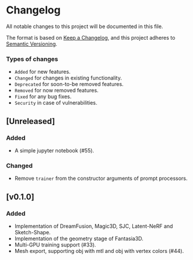 # Changelog

All notable changes to this project will be documented in this file.

The format is based on [Keep a Changelog](https://keepachangelog.com/en/1.0.0/),
and this project adheres to [Semantic Versioning](https://semver.org/spec/v2.0.0.html).

### Types of changes

- `Added` for new features.
- `Changed` for changes in existing functionality.
- `Deprecated` for soon-to-be removed features.
- `Removed` for now removed features.
- `Fixed` for any bug fixes.
- `Security` in case of vulnerabilities.

## [Unreleased]

### Added

- A simple jupyter notebook (#55).

### Changed

- Remove `trainer` from the constructor arguments of prompt processors.

## [v0.1.0]

### Added

- Implementation of DreamFusion, Magic3D, SJC, Latent-NeRF and Sketch-Shape.
- Implementation of the geometry stage of Fantasia3D.
- Multi-GPU training support (#33).
- Mesh export, supporting obj with mtl and obj with vertex colors (#44).
